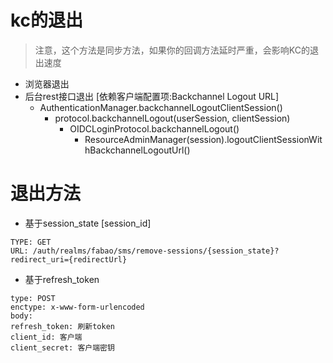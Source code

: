 # kc的退出
> 注意，这个方法是同步方法，如果你的回调方法延时严重，会影响KC的退出速度
 * 浏览器退出
 * 后台rest接口退出 [依赖客户端配置项:Backchannel Logout URL]
   * AuthenticationManager.backchannelLogoutClientSession()
     * protocol.backchannelLogout(userSession, clientSession)
       * OIDCLoginProtocol.backchannelLogout()
         * ResourceAdminManager(session).logoutClientSessionWithBackchannelLogoutUrl()
# 退出方法
* 基于session_state [session_id]
```
TYPE: GET
URL: /auth/realms/fabao/sms/remove-sessions/{session_state}?redirect_uri={redirectUrl}
```
* 基于refresh_token
```
type: POST
enctype: x-www-form-urlencoded
body: 
refresh_token: 刷新token
client_id: 客户端
client_secret: 客户端密钥
```
